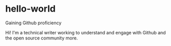 # hello-world
Gaining Github proficiency

Hi! I'm a technical writer working to understand and engage with Github and the open source community more. 

